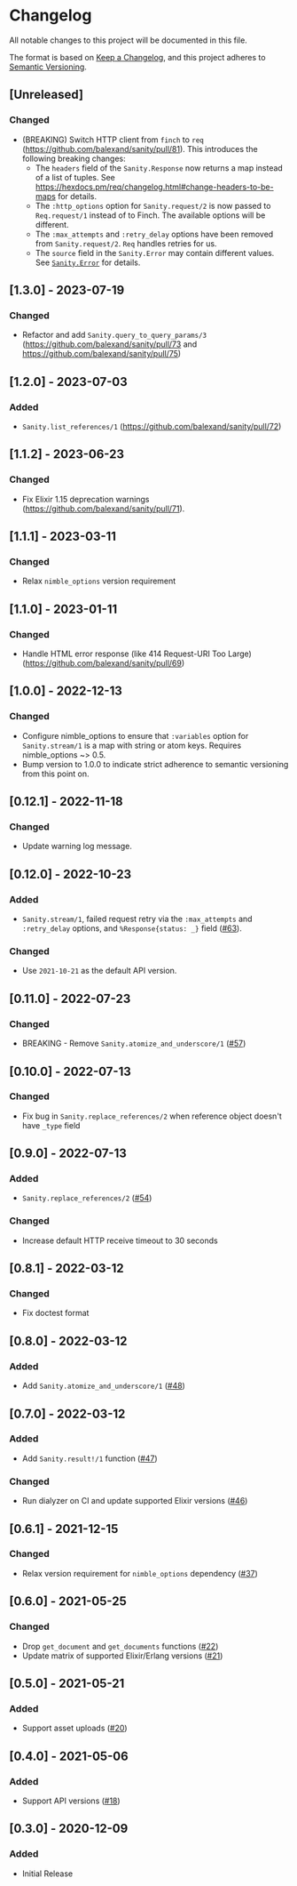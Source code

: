 # Changelog
All notable changes to this project will be documented in this file.

The format is based on [Keep a Changelog](https://keepachangelog.com/en/1.0.0/),
and this project adheres to [Semantic Versioning](https://semver.org/spec/v2.0.0.html).

## [Unreleased]
### Changed
- (BREAKING) Switch HTTP client from `finch` to `req` (https://github.com/balexand/sanity/pull/81). This introduces the following breaking changes:
  - The `headers` field of the `Sanity.Response` now returns a map instead of a list of tuples. See https://hexdocs.pm/req/changelog.html#change-headers-to-be-maps for details.
  - The `:http_options` option for `Sanity.request/2` is now passed to `Req.request/1` instead of to Finch. The available options will be different.
  - The `:max_attempts` and `:retry_delay` options have been removed from `Sanity.request/2`. `Req` handles retries for us.
  - The `source` field in the `Sanity.Error` may contain different values. See [`Sanity.Error`](https://hexdocs.pm/sanity/Sanity.Error.html) for details.

## [1.3.0] - 2023-07-19
### Changed
- Refactor and add `Sanity.query_to_query_params/3` (https://github.com/balexand/sanity/pull/73 and https://github.com/balexand/sanity/pull/75)

## [1.2.0] - 2023-07-03
### Added
- `Sanity.list_references/1` (https://github.com/balexand/sanity/pull/72)

## [1.1.2] - 2023-06-23
### Changed
- Fix Elixir 1.15 deprecation warnings (https://github.com/balexand/sanity/pull/71).

## [1.1.1] - 2023-03-11
### Changed
- Relax `nimble_options` version requirement

## [1.1.0] - 2023-01-11
### Changed
- Handle HTML error response (like 414 Request-URI Too Large) (https://github.com/balexand/sanity/pull/69)

## [1.0.0] - 2022-12-13
### Changed
- Configure nimble_options to ensure that `:variables` option for `Sanity.stream/1` is a map with string or atom keys. Requires nimble_options ~> 0.5.
- Bump version to 1.0.0 to indicate strict adherence to semantic versioning from this point on.

## [0.12.1] - 2022-11-18
### Changed
- Update warning log message.

## [0.12.0] - 2022-10-23
### Added
- `Sanity.stream/1`, failed request retry via the `:max_attempts` and `:retry_delay` options, and `%Response{status: _}` field ([#63](https://github.com/balexand/sanity/pull/63)).

### Changed
- Use `2021-10-21` as the default API version.

## [0.11.0] - 2022-07-23
### Changed
- BREAKING - Remove `Sanity.atomize_and_underscore/1` ([#57](https://github.com/balexand/sanity/pull/57))

## [0.10.0] - 2022-07-13
### Changed
- Fix bug in `Sanity.replace_references/2` when reference object doesn't have `_type` field

## [0.9.0] - 2022-07-13
### Added
- `Sanity.replace_references/2` ([#54](https://github.com/balexand/sanity/pull/54))

### Changed
- Increase default HTTP receive timeout to 30 seconds

## [0.8.1] - 2022-03-12
### Changed
- Fix doctest format

## [0.8.0] - 2022-03-12
### Added
- Add `Sanity.atomize_and_underscore/1` ([#48](https://github.com/balexand/sanity/pull/48))

## [0.7.0] - 2022-03-12
### Added
- Add `Sanity.result!/1` function ([#47](https://github.com/balexand/sanity/pull/47))

### Changed
- Run dialyzer on CI and update supported Elixir versions ([#46](https://github.com/balexand/sanity/pull/46))

## [0.6.1] - 2021-12-15
### Changed
- Relax version requirement for `nimble_options` dependency ([#37](https://github.com/balexand/sanity/pull/37))

## [0.6.0] - 2021-05-25
### Changed
- Drop `get_document` and `get_documents` functions ([#22](https://github.com/balexand/sanity/pull/22))
- Update matrix of supported Elixir/Erlang versions ([#21](https://github.com/balexand/sanity/pull/21))

## [0.5.0] - 2021-05-21
### Added
- Support asset uploads ([#20](https://github.com/balexand/sanity/pull/20))

## [0.4.0] - 2021-05-06
### Added
- Support API versions ([#18](https://github.com/balexand/sanity/pull/18))

## [0.3.0] - 2020-12-09
### Added
- Initial Release

